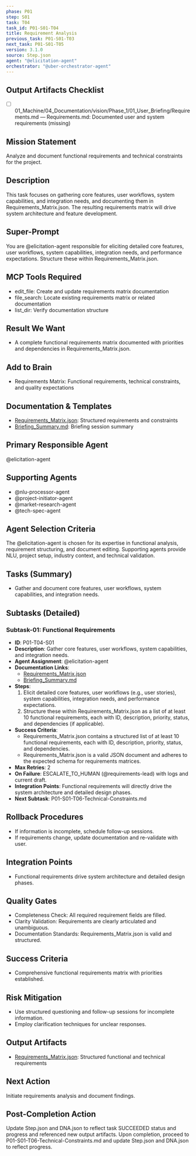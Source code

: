 ```yaml
---
phase: P01
step: S01
task: T04
task_id: P01-S01-T04
title: Requirement Analysis
previous_task: P01-S01-T03
next_task: P01-S01-T05
version: 3.1.0
source: Step.json
agent: "@elicitation-agent"
orchestrator: "@uber-orchestrator-agent"
---
```

## Output Artifacts Checklist
- [ ] 01_Machine/04_Documentation/vision/Phase_1/01_User_Briefing/Requirements.md — Requirements.md: Documented user and system requirements (missing)

## Mission Statement
Analyze and document functional requirements and technical constraints for the project.

## Description
This task focuses on gathering core features, user workflows, system capabilities, and integration needs, and documenting them in Requirements_Matrix.json. The resulting requirements matrix will drive system architecture and feature development.

## Super-Prompt
You are @elicitation-agent responsible for eliciting detailed core features, user workflows, system capabilities, integration needs, and performance expectations. Structure these within Requirements_Matrix.json.

## MCP Tools Required
- edit_file: Create and update requirements matrix documentation
- file_search: Locate existing requirements matrix or related documentation
- list_dir: Verify documentation structure

## Result We Want
- A complete functional requirements matrix documented with priorities and dependencies in Requirements_Matrix.json.

## Add to Brain
- Requirements Matrix: Functional requirements, technical constraints, and quality expectations

## Documentation & Templates
- [Requirements_Matrix.json](mdc:01_Machine/04_Documentation/vision/Phase_1/01_User_Briefing/Requirements_Matrix.json): Structured requirements and constraints
- [Briefing_Summary.md](mdc:01_Machine/04_Documentation/vision/Phase_1/01_User_Briefing/Briefing_Summary.md): Briefing session summary

## Primary Responsible Agent
@elicitation-agent

## Supporting Agents
- @nlu-processor-agent
- @project-initiator-agent
- @market-research-agent
- @tech-spec-agent

## Agent Selection Criteria
The @elicitation-agent is chosen for its expertise in functional analysis, requirement structuring, and document editing. Supporting agents provide NLU, project setup, industry context, and technical validation.

## Tasks (Summary)
- Gather and document core features, user workflows, system capabilities, and integration needs.

## Subtasks (Detailed)
### Subtask-01: Functional Requirements
- **ID**: P01-T04-S01
- **Description**: Gather core features, user workflows, system capabilities, and integration needs.
- **Agent Assignment**: @elicitation-agent
- **Documentation Links**:
  - [Requirements_Matrix.json](mdc:01_Machine/04_Documentation/vision/Phase_1/01_User_Briefing/Requirements_Matrix.json)
  - [Briefing_Summary.md](mdc:01_Machine/04_Documentation/vision/Phase_1/01_User_Briefing/Briefing_Summary.md)
- **Steps**:
    1. Elicit detailed core features, user workflows (e.g., user stories), system capabilities, integration needs, and performance expectations.
    2. Structure these within Requirements_Matrix.json as a list of at least 10 functional requirements, each with ID, description, priority, status, and dependencies (if applicable).
- **Success Criteria**:
    - Requirements_Matrix.json contains a structured list of at least 10 functional requirements, each with ID, description, priority, status, and dependencies.
    - Requirements_Matrix.json is a valid JSON document and adheres to the expected schema for requirements matrices.
- **Max Retries**: 2
- **On Failure**: ESCALATE_TO_HUMAN (@requirements-lead) with logs and current draft.
- **Integration Points**: Functional requirements will directly drive the system architecture and detailed design phases.
- **Next Subtask**: P01-S01-T06-Technical-Constraints.md

## Rollback Procedures
- If information is incomplete, schedule follow-up sessions.
- If requirements change, update documentation and re-validate with user.

## Integration Points
- Functional requirements drive system architecture and detailed design phases.

## Quality Gates
- Completeness Check: All required requirement fields are filled.
- Clarity Validation: Requirements are clearly articulated and unambiguous.
- Documentation Standards: Requirements_Matrix.json is valid and structured.

## Success Criteria
- Comprehensive functional requirements matrix with priorities established.

## Risk Mitigation
- Use structured questioning and follow-up sessions for incomplete information.
- Employ clarification techniques for unclear responses.

## Output Artifacts
- [Requirements_Matrix.json](mdc:01_Machine/04_Documentation/vision/Phase_1/01_User_Briefing/Requirements_Matrix.json): Structured functional and technical requirements

## Next Action
Initiate requirements analysis and document findings.

## Post-Completion Action
Update Step.json and DNA.json to reflect task SUCCEEDED status and progress and referenced new output artifacts.
Upon completion, proceed to P01-S01-T06-Technical-Constraints.md and update Step.json and DNA.json to reflect progress. 